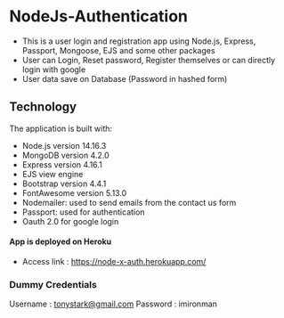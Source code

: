 # NodeJs-Authentication
- This is a user login and registration app using Node.js, Express, Passport, Mongoose, EJS and some other packages
- User can Login, Reset password, Register themselves or can directly login with google
- User data save on Database (Password in hashed form)
## Technology
The application is built with:

- Node.js version 14.16.3
- MongoDB version 4.2.0
- Express version 4.16.1
- EJS view engine
- Bootstrap version 4.4.1
- FontAwesome version 5.13.0
- Nodemailer: used to send emails from the contact us form
- Passport: used for authentication
- Oauth 2.0 for google login
#### App is deployed on Heroku
- Access link : https://node-x-auth.herokuapp.com/

### Dummy Credentials
   Username : tonystark@gmail.com
   Password : imironman

